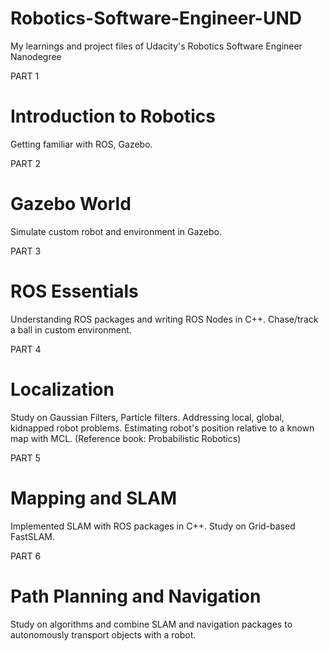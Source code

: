 # Robotics-Software-Engineer-UND
My learnings and project files of Udacity's Robotics Software Engineer Nanodegree

PART 1
# Introduction to Robotics
Getting familiar with ROS, Gazebo.

PART 2
# Gazebo World
Simulate custom robot and environment in Gazebo.

PART 3
# ROS Essentials
Understanding ROS packages and writing ROS Nodes in C++. Chase/track a ball in custom environment. 

PART 4
# Localization
Study on Gaussian Filters, Particle filters. Addressing local, global, kidnapped robot problems. Estimating robot's position relative to a known map with MCL. (Reference book: Probabilistic Robotics) 

PART 5 
# Mapping and SLAM
Implemented SLAM with ROS packages in C++. Study on Grid-based FastSLAM. 

PART 6
# Path Planning and Navigation
Study on algorithms and combine SLAM and navigation packages to autonomously transport objects with a robot. 


